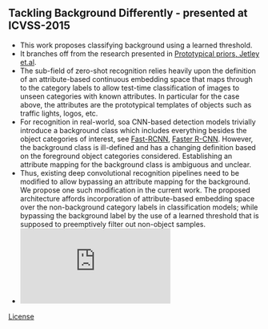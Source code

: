 ## Tackling Background Differently - presented at ICVSS-2015
- This work proposes classifying background using a learned threshold. 
- It branches off from the research presented in <a href=http://www.robots.ox.ac.uk/~tvg/publications/2015/bmvc_383_cr.pdf>Prototypical priors, Jetley et.al</a>. 
- The sub-field of zero-shot recognition relies heavily upon the definition of an attribute-based continuous embedding space that maps through to the category labels to allow test-time classification of images to unseen categories with known attributes. In particular for the case above, the attributes are the prototypical templates of objects such as traffic lights, logos, etc.
- For recognition in real-world, soa CNN-based detection models trivially introduce a background class which includes everything besides the object categories of interest, see <a href=https://arxiv.org/pdf/1504.08083.pdf>Fast-RCNN</a>, <a href=https://arxiv.org/abs/1506.01497>Faster R-CNN</a>. However, the background class is ill-defined and has a changing definition based on the foreground object categories considered. Establishing an attribute mapping for the background class is ambiguous and unclear.
- Thus, existing deep convolutional recognition pipelines need to be modified to allow bypassing an attribute mapping for the background. We propose one such modification in the current work. The proposed architecture affords incorporation of attribute-based embedding space over the non-background category labels in classification models; while bypassing the background label by the use of a learned threshold that is supposed to preemptively filter out non-object samples.
- ![alt text](https://github.com/saumya-jetley/TacklingBkgndDifferently_ICVSS15/blob/master/poster/poster.pdf)












<a href=https://github.com/saumya-jetley/TacklingBkgndDifferently_ICVSS15/blob/master/License>License</a>
